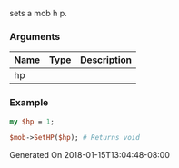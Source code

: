 sets a mob h p.
### Arguments
**Name**|**Type**|**Description**
:---|:---|:---
hp||

### Example

```perl
my $hp = 1;

$mob->SetHP($hp); # Returns void
```


Generated On 2018-01-15T13:04:48-08:00